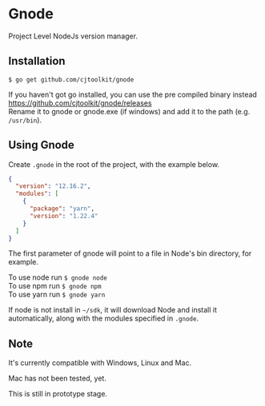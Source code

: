 # Gnode

Project Level NodeJs version manager.

## Installation

```
$ go get github.com/cjtoolkit/gnode
```

If you haven't got go installed, you can use the pre compiled binary instead  
https://github.com/cjtoolkit/gnode/releases  
Rename it to gnode or gnode.exe (if windows) and add it to the path
(e.g. `/usr/bin`).

## Using Gnode

Create `.gnode` in the root of the project, with the example below.

```json
{
  "version": "12.16.2",
  "modules": [
    {
      "package": "yarn",
      "version": "1.22.4"
    }
  ]
}
```

The first parameter of gnode will point to a file in Node's bin directory,
for example.

To use node run `$ gnode node`  
To use npm run `$ gnode npm`  
To use yarn run `$ gnode yarn`

If node is not install in `~/sdk`, it will download Node and install it
automatically, along with the modules specified in `.gnode`.

## Note

It's currently compatible with Windows, Linux and Mac.

Mac has not been tested, yet.

This is still in prototype stage.